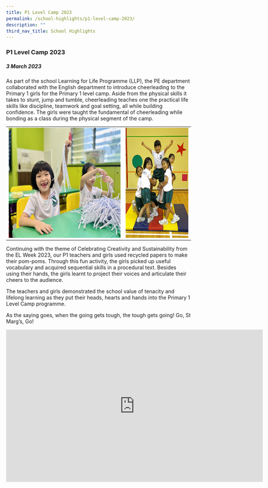 ```yaml
---
title: P1 Level Camp 2023
permalink: /school-highlights/p1-level-camp-2023/
description: ""
third_nav_title: School Highlights
---
```

### P1 Level Camp 2023

##### 3 March 2023

As part of the school Learning for Life Programme (LLP),  the PE department collaborated with the English department to introduce cheerleading to the Primary 1 girls for the Primary 1 level camp.
Aside from the physical skills it takes to stunt, jump and tumble, cheerleading teaches one the practical life skills like discipline, teamwork and goal setting, all while building confidence. The girls were taught the fundamental of cheerleading while bonding as a class during the physical segment of the camp.

<table>
<tbody><tr>
		<td><img alt="p1camp01" src="/images/P1 Level Camp 2023/p1camp01.jpg" style="width:500px;height:300px;"> </td>
		<td><img alt="p1camp02" src="/images/P1 Level Camp 2023/p1camp02.JPG" style="width:280px;height:300px;"> </td>
</tr></tbody></table>	

Continuing with the theme of Celebrating Creativity and Sustainability from the EL Week 2023, our P1 teachers and girls used recycled papers to make their pom-poms. Through this fun activity, the girls picked up useful vocabulary and acquired sequential skills in a procedural text. Besides using their hands, the girls learnt to project their voices and articulate their cheers to the audience.

The teachers and girls demonstrated the school value of tenacity and lifelong learning as they put their heads, hearts and hands into the Primary 1 Level Camp programme. 

As the saying goes, when the going gets tough, the tough gets going! Go, St Marg’s, Go!

<center><iframe allowfullscreen="" allow="accelerometer; autoplay; clipboard-write; encrypted-media; gyroscope; picture-in-picture; web-share" frameborder="0" title="YouTube video player" src="https://www.youtube.com/embed/doWHPRSUeAQ" height="415" width="700"></iframe></center>